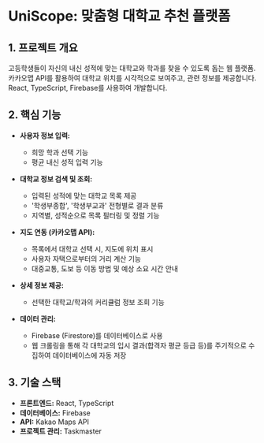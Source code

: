 # UniScope: 맞춤형 대학교 추천 플랫폼

## 1. 프로젝트 개요
고등학생들이 자신의 내신 성적에 맞는 대학교와 학과를 찾을 수 있도록 돕는 웹 플랫폼. 카카오맵 API를 활용하여 대학교 위치를 시각적으로 보여주고, 관련 정보를 제공합니다. React, TypeScript, Firebase를 사용하여 개발합니다.

## 2. 핵심 기능
- **사용자 정보 입력:**
    - 희망 학과 선택 기능
    - 평균 내신 성적 입력 기능

- **대학교 정보 검색 및 조회:**
    - 입력된 성적에 맞는 대학교 목록 제공
    - '학생부종합', '학생부교과' 전형별로 결과 분류
    - 지역별, 성적순으로 목록 필터링 및 정렬 기능

- **지도 연동 (카카오맵 API):**
    - 목록에서 대학교 선택 시, 지도에 위치 표시
    - 사용자 자택으로부터의 거리 계산 기능
    - 대중교통, 도보 등 이동 방법 및 예상 소요 시간 안내

- **상세 정보 제공:**
    - 선택한 대학교/학과의 커리큘럼 정보 조회 기능

- **데이터 관리:**
    - Firebase (Firestore)를 데이터베이스로 사용
    - 웹 크롤링을 통해 각 대학교의 입시 결과(합격자 평균 등급 등)를 주기적으로 수집하여 데이터베이스에 자동 저장

## 3. 기술 스택
- **프론트엔드:** React, TypeScript
- **데이터베이스:** Firebase
- **API:** Kakao Maps API
- **프로젝트 관리:** Taskmaster 